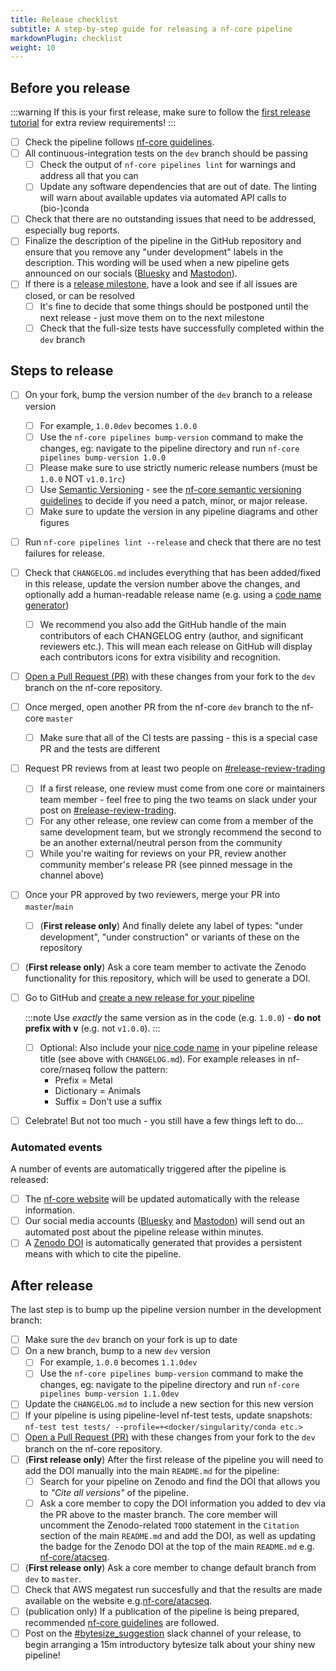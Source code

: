 ```yaml
---
title: Release checklist
subtitle: A step-by-step guide for releasing a nf-core pipeline
markdownPlugin: checklist
weight: 10
---
```


## Before you release

:::warning
If this is your first release, make sure to follow the [first release tutorial](/docs/tutorials/adding_a_pipeline/first_release) for extra review requirements!
:::

- [ ] Check the pipeline follows [nf-core guidelines](/docs/guidelines/pipelines/overview).
- [ ] All continuous-integration tests on the `dev` branch should be passing
  - [ ] Check the output of `nf-core pipelines lint` for warnings and address all that you can
  - [ ] Update any software dependencies that are out of date.
        The linting will warn about available updates via automated API calls to (bio-)conda
- [ ] Check that there are no outstanding issues that need to be addressed, especially bug reports.
- [ ] Finalize the description of the pipeline in the GitHub repository and ensure that you remove any "under development" labels in the description. This wording will be used when a new pipeline gets announced on our socials ([Bluesky](https://bsky.app/profile/nf-co.re) and [Mastodon](https://mstdn.science/@nf_core)).
- [ ] If there is a [release milestone](https://help.github.com/en/github/managing-your-work-on-github/about-milestones), have a look and see if all issues are closed, or can be resolved
  - [ ] It's fine to decide that some things should be postponed until the next release - just move them on to the next milestone
  - [ ] Check that the full-size tests have successfully completed within the `dev` branch

## Steps to release

- [ ] On your fork, bump the version number of the `dev` branch to a release version
  - [ ] For example, `1.0.0dev` becomes `1.0.0`
  - [ ] Use the `nf-core pipelines bump-version` command to make the changes, eg: navigate to the pipeline directory and run `nf-core pipelines bump-version 1.0.0`
  - [ ] Please make sure to use strictly numeric release numbers (must be `1.0.0` NOT `v1.0.1rc`)
  - [ ] Use [Semantic Versioning](https://semver.org/) - see the [nf-core semantic versioning guidelines](/docs/guidelines/pipelines/requirements/semantic_versioning.md) to decide if you need a patch, minor, or major release.
  - [ ] Make sure to update the version in any pipeline diagrams and other figures
- [ ] Run `nf-core pipelines lint --release` and check that there are no test failures for release.
- [ ] Check that `CHANGELOG.md` includes everything that has been added/fixed in this release, update the version number above the changes, and optionally add a human-readable release name (e.g. using a [code name generator](http://www.codenamegenerator.com/))
  - [ ] We recommend you also add the GitHub handle of the main contributors of each CHANGELOG entry (author, and significant reviewers etc.). This will mean each release on GitHub will display each contributors icons for extra visibility and recognition.
- [ ] [Open a Pull Request (PR)](https://help.github.com/en/articles/creating-a-pull-request) with these changes from your fork to the `dev` branch on the nf-core repository.
- [ ] Once merged, open another PR from the nf-core `dev` branch to the nf-core `master`
  - [ ] Make sure that all of the CI tests are passing - this is a special case PR and the tests are different
- [ ] Request PR reviews from at least two people on [#release-review-trading](https://nfcore.slack.com/archives/C08K66XCZSL)
  - [ ] If a first release, one review must come from one core or maintainers team member - feel free to ping the two teams on slack under your post on [#release-review-trading](https://nfcore.slack.com/archives/C08K66XCZSL).
  - [ ] For any other release, one review can come from a member of the same development team, but we strongly recommend the second to be an another external/neutral person from the community
  - [ ] While you're waiting for reviews on your PR, review another community member's release PR (see pinned message in the channel above)
- [ ] Once your PR approved by two reviewers, merge your PR into `master`/`main`
  - [ ] (**First release only**) And finally delete any label of types: "under development", "under construction" or variants of these on the repository
- [ ] (**First release only**) Ask a core team member to activate the Zenodo functionality for this repository, which will be used to generate a DOI.
- [ ] Go to GitHub and [create a new release for your pipeline](https://help.github.com/en/articles/creating-releases)

  :::note
  Use _exactly_ the same version as in the code (e.g. `1.0.0`) - **do not prefix with v** (e.g. not `v1.0.0`).
  :::

  - [ ] Optional: Also include your [nice code name](http://www.codenamegenerator.com/) in your pipeline release title (see above with `CHANGELOG.md`).
        For example releases in nf-core/rnaseq follow the pattern:
    - Prefix = Metal
    - Dictionary = Animals
    - Suffix = Don't use a suffix

- [ ] Celebrate! But not too much - you still have a few things left to do...

### Automated events

A number of events are automatically triggered after the pipeline is released:

- [ ] The [nf-core website](https://nf-co.re/pipelines) will be updated automatically with the release information.
- [ ] Our social media accounts ([Bluesky](https://bsky.app/profile/nf-co.re) and [Mastodon](https://mstdn.science/@nf_core)) will send out an automated post about the pipeline release within minutes.
- [ ] A [Zenodo DOI](https://zenodo.org/) is automatically generated that provides a persistent means with which to cite the pipeline.

## After release

The last step is to bump up the pipeline version number in the development branch:

- [ ] Make sure the `dev` branch on your fork is up to date
- [ ] On a new branch, bump to a new `dev` version
  - [ ] For example, `1.0.0` becomes `1.1.0dev`
  - [ ] Use the `nf-core pipelines bump-version` command to make the changes, eg: navigate to the pipeline directory and run `nf-core pipelines bump-version 1.1.0dev`
- [ ] Update the `CHANGELOG.md` to include a new section for this new version
- [ ] If your pipeline is using pipeline-level nf-test tests, update snapshots: `nf-test test tests/ --profile=+<docker/singularity/conda etc.>`
- [ ] [Open a Pull Request (PR)](https://help.github.com/en/articles/creating-a-pull-request) with these changes from your fork to the `dev` branch on the nf-core repository.
- [ ] (**First release only**) After the first release of the pipeline you will need to add the DOI manually into the main `README.md` for the pipeline:
  - [ ] Search for your pipeline on Zenodo and find the DOI that allows you to _"Cite all versions"_ of the pipeline.
  - [ ] Ask a core member to copy the DOI information you added to dev via the PR above to the master branch. The core member will uncomment the Zenodo-related `TODO` statement in the `Citation` section of the main `README.md` and add the DOI, as well as updating the badge for the Zenodo DOI at the top of the main `README.md` e.g. [nf-core/atacseq](https://github.com/nf-core/atacseq/blob/fa1e3f8993cd20e249b9df09d29c5498eff311d2/README.md).
- [ ] (**First release only**) Ask a core member to change default branch from `dev` to `master`.
- [ ] Check that AWS megatest run succesfully and that the results are made available on the website e.g.[nf-core/atacseq](https://nf-co.re/rnaseq/3.18.0/results).
- [ ] (publication only) If a publication of the pipeline is being prepared, recommended [nf-core guidelines](/docs/guidelines/pipelines/recommendations/publication_credit) are followed.
- [ ] Post on the [#bytesize_suggestion](https://nfcore.slack.com/archives/C081F8J2X8R) slack channel of your release, to begin arranging a 15m introductory bytesize talk about your shiny new pipeline!
